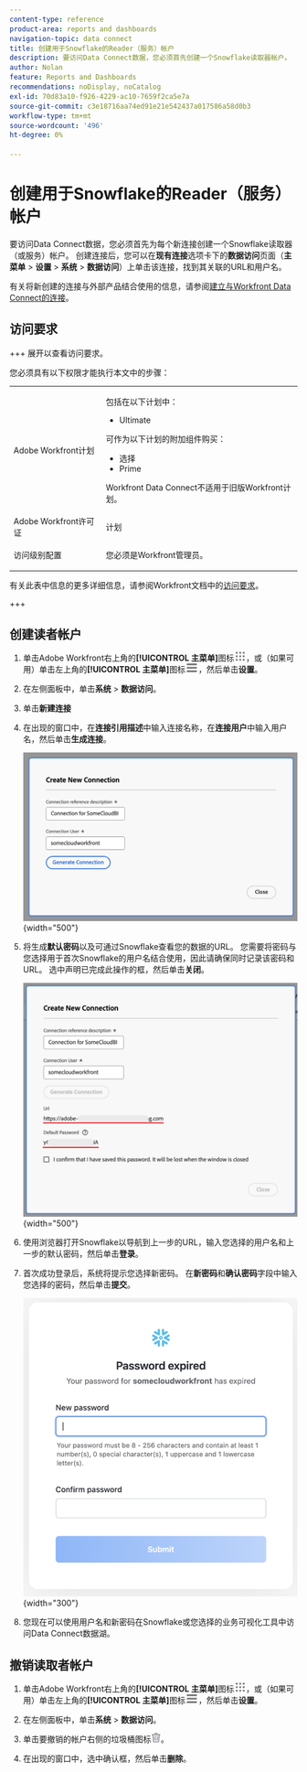```yaml
---
content-type: reference
product-area: reports and dashboards
navigation-topic: data connect
title: 创建用于Snowflake的Reader（服务）帐户
description: 要访问Data Connect数据，您必须首先创建一个Snowflake读取器帐户。
author: Nolan
feature: Reports and Dashboards
recommendations: noDisplay, noCatalog
exl-id: 70d83a10-f926-4229-ac10-7659f2ca5e7a
source-git-commit: c3e18716aa74ed91e21e542437a017586a58d0b3
workflow-type: tm+mt
source-wordcount: '496'
ht-degree: 0%

---
```


# 创建用于Snowflake的Reader（服务）帐户

要访问Data Connect数据，您必须首先为每个新连接创建一个Snowflake读取器（或服务）帐户。 创建连接后，您可以在&#x200B;**现有连接**&#x200B;选项卡下的&#x200B;**数据访问**&#x200B;页面（**主菜单** > **设置** > **系统** > **数据访问**）上单击该连接，找到其关联的URL和用户名。

有关将新创建的连接与外部产品结合使用的信息，请参阅[建立与Workfront Data Connect的连接](/help/quicksilver/reports-and-dashboards/data-lake/share-data-externally.md)。

## 访问要求

+++ 展开以查看访问要求。

您必须具有以下权限才能执行本文中的步骤：

<table style="table-layout:auto"> 
 <col> 
 <col> 
 <tbody> 
  <tr> 
   <td role="rowheader">Adobe Workfront计划</td> 
   <td><p>包括在以下计划中：</p>
    <ul>
        <li>Ultimate</li> 
    </ul>    
   <p>可作为以下计划的附加组件购买：</p> 
    <ul>
        <li>选择</li> 
        <li>Prime</li>
    </ul> 
    <p>Workfront Data Connect不适用于旧版Workfront计划。</p> 
   </td> </td> 
  </tr> 
  <tr> 
   <td role="rowheader">Adobe Workfront许可证</td> 
   <td>计划</td> 
  </tr> 
  <tr> 
   <td role="rowheader">访问级别配置</td> 
   <td> <p>您必须是Workfront管理员。</p></td> 
  </tr> 
 </tbody> 
</table>

有关此表中信息的更多详细信息，请参阅Workfront文档中的[访问要求](/help/quicksilver/administration-and-setup/add-users/access-levels-and-object-permissions/access-level-requirements-in-documentation.md)。

+++

## 创建读者帐户

1. 单击Adobe Workfront右上角的&#x200B;**[!UICONTROL 主菜单]**&#x200B;图标![主菜单](/help/_includes/assets/main-menu-icon.png)，或（如果可用）单击左上角的&#x200B;**[!UICONTROL 主菜单]**&#x200B;图标![主菜单](/help/_includes/assets/main-menu-icon-left-nav.png)，然后单击&#x200B;**设置**。

1. 在左侧面板中，单击&#x200B;**系统** > **数据访问**。

1. 单击&#x200B;**新建连接**

1. 在出现的窗口中，在&#x200B;**连接引用描述**&#x200B;中输入连接名称，在&#x200B;**连接用户**&#x200B;中输入用户名，然后单击&#x200B;**生成连接**。

   ![创建读者帐户](/help/quicksilver/reports-and-dashboards/data-lake/assets/new-reader-connection.png) {width="500"}

1. 将生成&#x200B;**默认密码**&#x200B;以及可通过Snowflake查看您的数据的URL。 您需要将密码与您选择用于首次Snowflake的用户名结合使用，因此请确保同时记录该密码和URL。 选中声明已完成此操作的框，然后单击&#x200B;**关闭**。

   ![默认帐户密码](/help/quicksilver/reports-and-dashboards/data-lake/assets/default-password-reader-account.png) {width="500"}

1. 使用浏览器打开Snowflake以导航到上一步的URL，输入您选择的用户名和上一步的默认密码，然后单击&#x200B;**登录**。

1. 首次成功登录后，系统将提示您选择新密码。 在&#x200B;**新密码**&#x200B;和&#x200B;**确认密码**&#x200B;字段中输入您选择的密码，然后单击&#x200B;**提交**。

   ![重置Snowflake密码](/help/quicksilver/reports-and-dashboards/data-lake/assets/reset-snowflake-password.png) {width="300"}

1. 您现在可以使用用户名和新密码在Snowflake或您选择的业务可视化工具中访问Data Connect数据湖。

## 撤销读取者帐户

1. 单击Adobe Workfront右上角的&#x200B;**[!UICONTROL 主菜单]**&#x200B;图标![主菜单](/help/_includes/assets/main-menu-icon.png)，或（如果可用）单击左上角的&#x200B;**[!UICONTROL 主菜单]**&#x200B;图标![主菜单](/help/_includes/assets/main-menu-icon-left-nav.png)，然后单击&#x200B;**设置**。

1. 在左侧面板中，单击&#x200B;**系统** > **数据访问**。

1. 单击要撤销的帐户右侧的垃圾桶图标![删除图标](/help/quicksilver/reports-and-dashboards/data-lake/assets/delete.png)。

1. 在出现的窗口中，选中确认框，然后单击&#x200B;**删除**。
